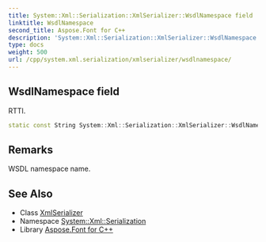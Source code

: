 ```yaml
---
title: System::Xml::Serialization::XmlSerializer::WsdlNamespace field
linktitle: WsdlNamespace
second_title: Aspose.Font for C++
description: 'System::Xml::Serialization::XmlSerializer::WsdlNamespace field. RTTI in C++.'
type: docs
weight: 500
url: /cpp/system.xml.serialization/xmlserializer/wsdlnamespace/
---
```

## WsdlNamespace field


RTTI.

```cpp
static const String System::Xml::Serialization::XmlSerializer::WsdlNamespace
```

## Remarks


WSDL namespace name. 
## See Also

* Class [XmlSerializer](../)
* Namespace [System::Xml::Serialization](../../)
* Library [Aspose.Font for C++](../../../)
